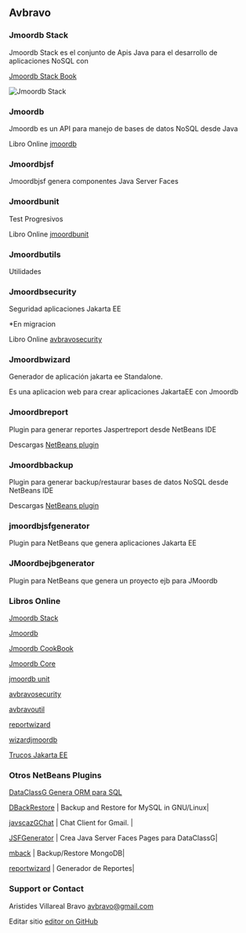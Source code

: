 ## Avbravo



### Jmoordb Stack

Jmoordb Stack es el conjunto de Apis Java para el desarrollo de aplicaciones NoSQL con 


[Jmoordb Stack Book ](https://avbravo.gitbooks.io/stack-jmoordb/content/)

![Jmoordb Stack](https://i.postimg.cc/26mCdQSz/jmoordb-stack.png)

### Jmoordb 

Jmoordb es un API para manejo de bases de datos NoSQL desde Java

Libro Online [jmoordb](https://avbravo.gitbooks.io/jmoordb/content/) 


### Jmoordbjsf

Jmoordbjsf genera componentes Java Server Faces


### Jmoordbunit

Test Progresivos

Libro Online [jmoordbunit](https://avbravo.gitbooks.io/jmoordbunit/content/) 

### Jmoordbutils

Utilidades

### Jmoordbsecurity

Seguridad aplicaciones Jakarta EE

*En migracion

Libro Online [avbravosecurity](https://avbravo.gitbooks.io/avrbavosecurity/content/) 

### Jmoordbwizard
Generador de aplicación jakarta ee Standalone.

Es una aplicacion web para crear aplicaciones JakartaEE con Jmoordb



### Jmoordbreport
Plugin para generar reportes Jaspertreport desde NetBeans IDE


Descargas [NetBeans plugin](http://plugins.netbeans.org/plugin/75519/?show=true) 


### Jmoordbbackup
Plugin para generar backup/restaurar bases de datos NoSQL desde NetBeans IDE

Descargas [NetBeans plugin](http://plugins.netbeans.org/plugin/75520/?show=true) 


### jmoordbjsfgenerator
Plugin para NetBeans que genera aplicaciones Jakarta EE

### JMoordbejbgenerator
Plugin para NetBeans que genera un proyecto ejb para JMoordb


### Libros Online

[Jmoordb Stack](https://avbravo.gitbooks.io/stack-jmoordb/content/)  

[Jmoordb](https://avbravo.gitbooks.io/jmoordb/content/)  

[Jmoordb CookBook](https://avbravo.gitbooks.io/jmoordb-cookbook/content/) 

[Jmoordb Core](https://avbravo.gitbooks.io/jmoordb-code/content/) 

[jmoordb unit](https://avbravo.gitbooks.io/jmoordbunit/content/)  

[avbravosecurity](https://avbravo.gitbooks.io/avrbavosecurity/content/)   

[avbravoutil](https://avbravo.gitbooks.io/avbravoiutil/content/)    

[reportwizard](https://avbravo.gitbooks.io/reportwizard/content/) 
  
[wizardjmoordb](https://avbravo.gitbooks.io/wizardjmoordb/content/) 

[Trucos Jakarta EE](https://avbravo.gitbooks.io/trucosjakartaee/content/) 



### Otros NetBeans Plugins


[DataClassG Genera ORM para SQL ](http://plugins.netbeans.org/plugin/39424/?show=true)  

[DBackRestore](http://plugins.netbeans.org/plugin/42928/?show=true) |  Backup and Restore for MySQL in GNU/Linux|

[javscazGChat](http://plugins.netbeans.org/plugin/39307/?show=true) | Chat Client for Gmail. |

[JSFGenerator](http://plugins.netbeans.org/plugin/39439/?show=true) | Crea Java Server Faces Pages para DataClassG|

[mback](http://plugins.netbeans.org/plugin/74890/?show=true)        | Backup/Restore MongoDB|

[reportwizard](http://plugins.netbeans.org/plugin/74252/?show=true) | Generador de Reportes|




### Support or Contact

Aristides Villareal Bravo [avbravo@gmail.com](avbravo@gmail.com) 

Editar sitio [editor on GitHub](https://github.com/avbravo/avbravo.github.io/edit/master/README.md) 

